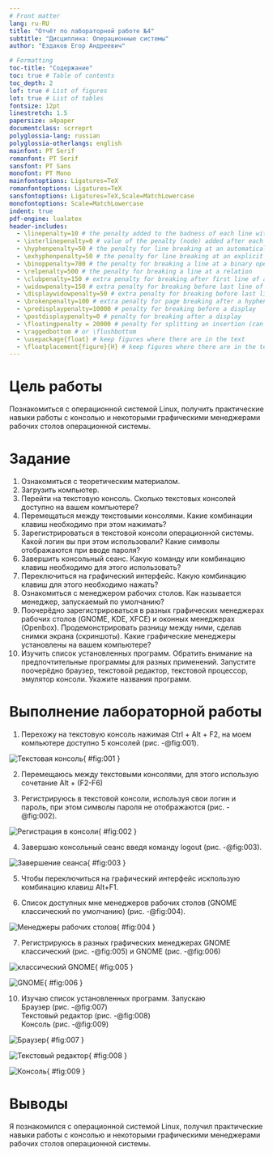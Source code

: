 ```yaml
---
# Front matter
lang: ru-RU
title: "Отчёт по лабораторной работе №4"
subtitle: "Дисциплина: Операционные системы"
author: "Ездаков Егор Андреевич"

# Formatting
toc-title: "Содержание"
toc: true # Table of contents
toc_depth: 2
lof: true # List of figures
lot: true # List of tables
fontsize: 12pt
linestretch: 1.5
papersize: a4paper
documentclass: scrreprt
polyglossia-lang: russian
polyglossia-otherlangs: english
mainfont: PT Serif
romanfont: PT Serif
sansfont: PT Sans
monofont: PT Mono
mainfontoptions: Ligatures=TeX
romanfontoptions: Ligatures=TeX
sansfontoptions: Ligatures=TeX,Scale=MatchLowercase
monofontoptions: Scale=MatchLowercase
indent: true
pdf-engine: lualatex
header-includes:
  - \linepenalty=10 # the penalty added to the badness of each line within a paragraph (no associated penalty node) Increasing the value makes tex try to have fewer lines in the paragraph.
  - \interlinepenalty=0 # value of the penalty (node) added after each line of a paragraph.
  - \hyphenpenalty=50 # the penalty for line breaking at an automatically inserted hyphen
  - \exhyphenpenalty=50 # the penalty for line breaking at an explicit hyphen
  - \binoppenalty=700 # the penalty for breaking a line at a binary operator
  - \relpenalty=500 # the penalty for breaking a line at a relation
  - \clubpenalty=150 # extra penalty for breaking after first line of a paragraph
  - \widowpenalty=150 # extra penalty for breaking before last line of a paragraph
  - \displaywidowpenalty=50 # extra penalty for breaking before last line before a display math
  - \brokenpenalty=100 # extra penalty for page breaking after a hyphenated line
  - \predisplaypenalty=10000 # penalty for breaking before a display
  - \postdisplaypenalty=0 # penalty for breaking after a display
  - \floatingpenalty = 20000 # penalty for splitting an insertion (can only be split footnote in standard LaTeX)
  - \raggedbottom # or \flushbottom
  - \usepackage{float} # keep figures where there are in the text
  - \floatplacement{figure}{H} # keep figures where there are in the text
---
```


# Цель работы

Познакомиться с операционной системой Linux, получить практические навыки работы с консолью и некоторыми графическими менеджерами рабочих столов операционной
системы.

# Задание

1. Ознакомиться с теоретическим материалом.
2. Загрузить компьютер.
3. Перейти на текстовую консоль. Сколько текстовых консолей доступно на вашем компьютере?
4. Перемещаться между текстовыми консолями. Какие комбинации клавиш необходимо
при этом нажимать?
5. Зарегистрироваться в текстовой консоли операционной системы. Какой логин вы при
этом использовали? Какие символы отображаются при вводе пароля?
6. Завершить консольный сеанс. Какую команду или комбинацию клавиш необходимо
для этого использовать?
7. Переключиться на графический интерфейс. Какую комбинацию клавиш для этого
необходимо нажать?
8. Ознакомиться с менеджером рабочих столов. Как называется менеджер, запускаемый
по умолчанию?
9. Поочерёдно зарегистрироваться в разных графических менеджерах рабочих столов
(GNOME, KDE, XFCE) и оконных менеджерах (Openbox). Продемонстрировать разницу
между ними, сделав снимки экрана (скриншоты). Какие графические менеджеры
установлены на вашем компьютере?
10. Изучить список установленных программ. Обратить внимание на предпочтительные программы для разных применений. Запустите поочерёдно браузер, текстовой
редактор, текстовой процессор, эмулятор консоли. Укажите названия программ.

# Выполнение лабораторной работы

1. Перехожу на текстовую консоль нажимая Ctrl + Alt + F2, на моем компьютере доступно 5 консолей (рис. -@fig:001).

![Текстовая консоль](screenshots/1.png){ #fig:001 }

2. Перемещаюсь между текстовыми консолями, для этого использую сочетание Alt + (F2-F6)

3. Регистрируюсь в текстовой консоли, используя свои логин и пароль, при этом символы пароля не отображаются (рис. -@fig:002).

![Регистрация в консоли](screenshots/2.png){ #fig:002 }

4. Завершаю консольный сеанс введя команду logout (рис. -@fig:003).

![Завершение сеанса](screenshots/3.png){ #fig:003 }

5. Чтобы переключиться на графический интерфейс искпользую комбинацию клавиш Alt+F1.

6. Список доступных мне менеджеров рабочих столов (GNOME классический по умолчанию) (рис. -@fig:004).

![Менеджеры рабочих столов](screenshots/4.png){ #fig:004 }

7.  Регистрируюсь в разных графических менеджерах GNOME классический (рис. -@fig:005) и GNOME (рис. -@fig:006)

![классический GNOME](screenshots/5.png){ #fig:005 }

![GNOME](screenshots/6.png){ #fig:006 }

10. Изучаю список установленных программ. Запускаю  
Браузер (рис. -@fig:007)  
Текстовый редактор (рис. -@fig:008)  
Консоль (рис. -@fig:009)

![Браузер](screenshots/7.png){ #fig:007 }

![Текстовый редактор](screenshots/8.png){ #fig:008 }

![Консоль](screenshots/9.png){ #fig:009 }

# Выводы

Я познакомился с операционной системой Linux, получил практические навыки работы с консолью и некоторыми графическими менеджерами рабочих столов операционной
системы.